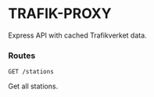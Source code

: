 # TRAFIK-PROXY

Express API with cached Trafikverket data.


### Routes
```
GET /stations
```

Get all stations.
